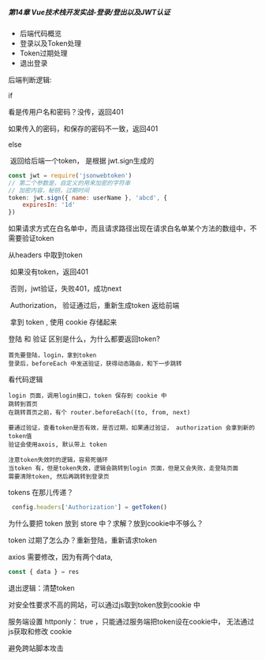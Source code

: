 ##### **第14章 Vue技术栈开发实战-登录/登出以及JWT认证**

- 后端代码概览
- 登录以及Token处理
- Token过期处理
- 退出登录



后端判断逻辑:

if

看是传用户名和密码？没传，返回401

如果传入的密码，和保存的密码不一致，返回401

else

​	返回给后端一个token， 是根据 jwt.sign生成的

```js
const jwt = require('jsonwebtoken')
// 第二个参数是，自定义的用来加密的字符串
// 加密内容，秘钥，过期时间
token: jwt.sign({ name: userName }, 'abcd', {
	expiresIn: '1d'
})
```

如果请求方式在白名单中，而且请求路径出现在请求白名单某个方法的数组中，不需要验证token

从headers 中取到token

​	如果没有token，返回401

​	否则，jwt验证，失败401，成功next

​	Authorization， 验证通过后，重新生成token 返给前端

​	拿到 token , 使用 cookie 存储起来



登陆 和 验证 区别是什么，为什么都要返回token?

```
首先要登陆，login，拿到token
登录后，beforeEach 中发送验证，获得动态路由，和下一步跳转
```

看代码逻辑

```
login 页面，调用login接口，token 保存到 cookie 中
跳转到首页
在跳转首页之前，有个 router.beforeEach((to, from, next)

要通过验证，查看token是否有效，是否过期，如果通过验证， authorization 会拿到新的token值
验证会使用axois, 默认带上 token

注意token失效时的逻辑，容易死循环
当token 有，但是token失效，逻辑会跳转到login 页面，但是又会失败，走登陆页面
需要清除token, 然后再跳转到登录页
```

tokens 在那儿传递？

```js
 config.headers['Authorization'] = getToken()
```

为什么要把 token 放到 store 中？求解？放到cookie中不够么？  



token 过期了怎么办？重新登陆，重新请求token



axios 需要修改，因为有两个data, 

```js
const { data } = res
```



退出逻辑：清楚token



对安全性要求不高的网站，可以通过js取到token放到cookie 中

服务端设置 httponly： true ，只能通过服务端把token设在cookie中， 无法通过js获取和修改 cookie

避免跨站脚本攻击

